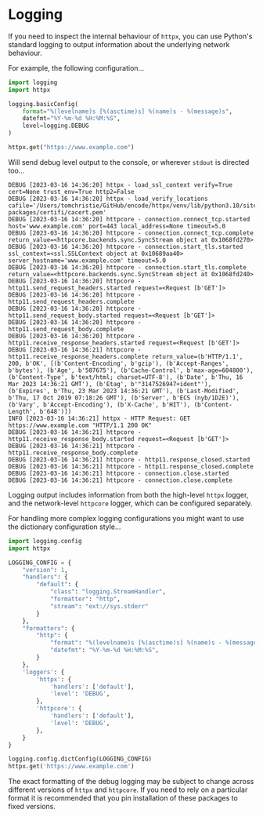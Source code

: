 # Logging

If you need to inspect the internal behaviour of `httpx`, you can use Python's standard logging to output information about the underlying network behaviour.

For example, the following configuration...

```python
import logging
import httpx

logging.basicConfig(
    format="%(levelname)s [%(asctime)s] %(name)s - %(message)s",
    datefmt="%Y-%m-%d %H:%M:%S",
    level=logging.DEBUG
)

httpx.get("https://www.example.com")
```

Will send debug level output to the console, or wherever `stdout` is directed too...

```
DEBUG [2023-03-16 14:36:20] httpx - load_ssl_context verify=True cert=None trust_env=True http2=False
DEBUG [2023-03-16 14:36:20] httpx - load_verify_locations cafile='/Users/tomchristie/GitHub/encode/httpx/venv/lib/python3.10/site-packages/certifi/cacert.pem'
DEBUG [2023-03-16 14:36:20] httpcore - connection.connect_tcp.started host='www.example.com' port=443 local_address=None timeout=5.0
DEBUG [2023-03-16 14:36:20] httpcore - connection.connect_tcp.complete return_value=<httpcore.backends.sync.SyncStream object at 0x1068fd270>
DEBUG [2023-03-16 14:36:20] httpcore - connection.start_tls.started ssl_context=<ssl.SSLContext object at 0x10689aa40> server_hostname='www.example.com' timeout=5.0
DEBUG [2023-03-16 14:36:20] httpcore - connection.start_tls.complete return_value=<httpcore.backends.sync.SyncStream object at 0x1068fd240>
DEBUG [2023-03-16 14:36:20] httpcore - http11.send_request_headers.started request=<Request [b'GET']>
DEBUG [2023-03-16 14:36:20] httpcore - http11.send_request_headers.complete
DEBUG [2023-03-16 14:36:20] httpcore - http11.send_request_body.started request=<Request [b'GET']>
DEBUG [2023-03-16 14:36:20] httpcore - http11.send_request_body.complete
DEBUG [2023-03-16 14:36:20] httpcore - http11.receive_response_headers.started request=<Request [b'GET']>
DEBUG [2023-03-16 14:36:21] httpcore - http11.receive_response_headers.complete return_value=(b'HTTP/1.1', 200, b'OK', [(b'Content-Encoding', b'gzip'), (b'Accept-Ranges', b'bytes'), (b'Age', b'507675'), (b'Cache-Control', b'max-age=604800'), (b'Content-Type', b'text/html; charset=UTF-8'), (b'Date', b'Thu, 16 Mar 2023 14:36:21 GMT'), (b'Etag', b'"3147526947+ident"'), (b'Expires', b'Thu, 23 Mar 2023 14:36:21 GMT'), (b'Last-Modified', b'Thu, 17 Oct 2019 07:18:26 GMT'), (b'Server', b'ECS (nyb/1D2E)'), (b'Vary', b'Accept-Encoding'), (b'X-Cache', b'HIT'), (b'Content-Length', b'648')])
INFO [2023-03-16 14:36:21] httpx - HTTP Request: GET https://www.example.com "HTTP/1.1 200 OK"
DEBUG [2023-03-16 14:36:21] httpcore - http11.receive_response_body.started request=<Request [b'GET']>
DEBUG [2023-03-16 14:36:21] httpcore - http11.receive_response_body.complete
DEBUG [2023-03-16 14:36:21] httpcore - http11.response_closed.started
DEBUG [2023-03-16 14:36:21] httpcore - http11.response_closed.complete
DEBUG [2023-03-16 14:36:21] httpcore - connection.close.started
DEBUG [2023-03-16 14:36:21] httpcore - connection.close.complete
```

Logging output includes information from both the high-level `httpx` logger, and the network-level `httpcore` logger, which can be configured separately.

For handling more complex logging configurations you might want to use the dictionary configuration style...

```python
import logging.config
import httpx

LOGGING_CONFIG = {
    "version": 1,
    "handlers": {
        "default": {
            "class": "logging.StreamHandler",
            "formatter": "http",
            "stream": "ext://sys.stderr"
        }
    },
    "formatters": {
        "http": {
            "format": "%(levelname)s [%(asctime)s] %(name)s - %(message)s",
            "datefmt": "%Y-%m-%d %H:%M:%S",
        }
    },
    'loggers': {
        'httpx': {
            'handlers': ['default'],
            'level': 'DEBUG',
        },
        'httpcore': {
            'handlers': ['default'],
            'level': 'DEBUG',
        },
    }
}

logging.config.dictConfig(LOGGING_CONFIG)
httpx.get('https://www.example.com')
```

The exact formatting of the debug logging may be subject to change across different versions of `httpx` and `httpcore`. If you need to rely on a particular format it is recommended that you pin installation of these packages to fixed versions.